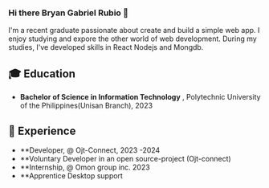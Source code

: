 ### Hi there Bryan Gabriel Rubio 👋
I'm a recent graduate passionate about create and build a simple web app. I enjoy studying and expore the other world of web development. During my studies, I've developed skills in React Nodejs and Mongdb.
## 🎓 Education

- **Bachelor of Science in Information Technology** , Polytechnic University of the Philippines(Unisan Branch), 2023
 ## 💼 Experience
- **Developer, @ Ojt-Connect, 2023 -2024
- **Voluntary Developer in an open source-project (Ojt-connect)
- **Internship, @ Omon group inc. 2023
- **Apprentice Desktop support 


